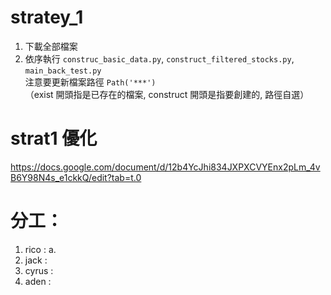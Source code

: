 # stratey_1

1. 下載全部檔案
2. 依序執行 `construc_basic_data.py`, `construct_filtered_stocks.py`, `main_back_test.py`  
   注意要更新檔案路徑 `Path('***')`  
   （exist 開頭指是已存在的檔案, construct 開頭是指要創建的, 路徑自選）


# strat1 優化 
https://docs.google.com/document/d/12b4YcJhi834JXPXCVYEnx2pLm_4vB6Y98N4s_e1ckkQ/edit?tab=t.0


# 分工：
1. rico :
  a. 
3. jack :
4. cyrus :
5. aden : 
